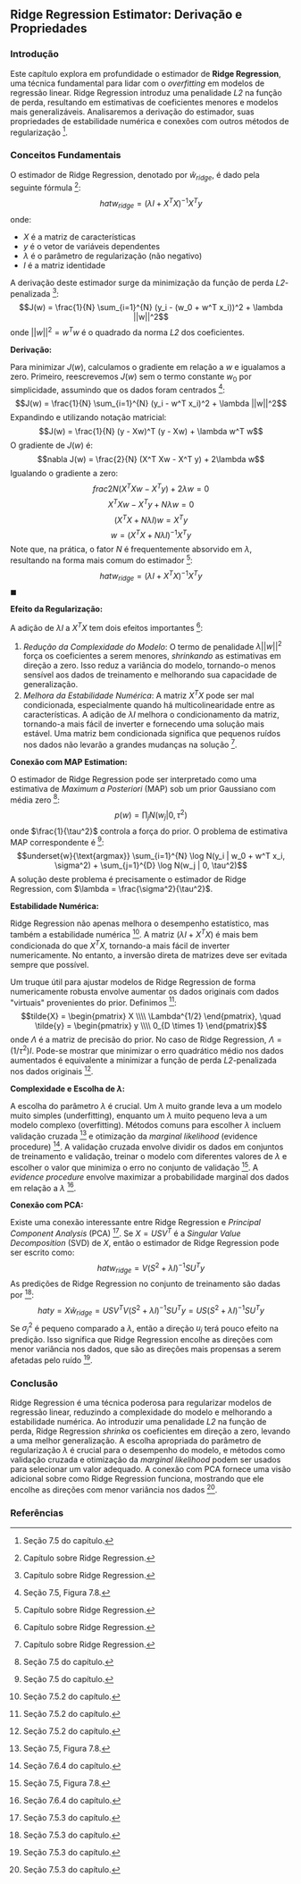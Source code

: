 ## Ridge Regression Estimator: Derivação e Propriedades
### Introdução
Este capítulo explora em profundidade o estimador de **Ridge Regression**, uma técnica fundamental para lidar com o *overfitting* em modelos de regressão linear. Ridge Regression introduz uma penalidade *L2* na função de perda, resultando em estimativas de coeficientes menores e modelos mais generalizáveis. Analisaremos a derivação do estimador, suas propriedades de estabilidade numérica e conexões com outros métodos de regularização [^225].

### Conceitos Fundamentais

O estimador de Ridge Regression, denotado por $\hat{w}_{ridge}$, é dado pela seguinte fórmula [^1]:
$$hat{w}_{ridge} = (\lambda I + X^T X)^{-1} X^T y$$
onde:
*   $X$ é a matriz de características
*   $y$ é o vetor de variáveis dependentes
*   $\lambda$ é o parâmetro de regularização (não negativo)
*   $I$ é a matriz identidade

A derivação deste estimador surge da minimização da função de perda *L2*-penalizada [^1]:
$$J(w) = \frac{1}{N} \sum_{i=1}^{N} (y_i - (w_0 + w^T x_i))^2 + \lambda ||w||^2$$
onde $||w||^2 = w^T w$ é o quadrado da norma *L2* dos coeficientes.

**Derivação:**

Para minimizar $J(w)$, calculamos o gradiente em relação a $w$ e igualamos a zero. Primeiro, reescrevemos $J(w)$ sem o termo constante $w_0$ por simplicidade, assumindo que os dados foram centrados [^226]:
$$J(w) = \frac{1}{N} \sum_{i=1}^{N} (y_i - w^T x_i)^2 + \lambda ||w||^2$$
Expandindo e utilizando notação matricial:
$$J(w) = \frac{1}{N} (y - Xw)^T (y - Xw) + \lambda w^T w$$
O gradiente de $J(w)$ é:
$$nabla J(w) = \frac{2}{N} (X^T Xw - X^T y) + 2\lambda w$$
Igualando o gradiente a zero:
$$frac{2}{N} (X^T Xw - X^T y) + 2\lambda w = 0$$
$$X^T Xw - X^T y + N\lambda w = 0$$
$$(X^T X + N\lambda I)w = X^T y$$
$$w = (X^T X + N\lambda I)^{-1} X^T y$$
Note que, na prática, o fator $N$ é frequentemente absorvido em $\lambda$, resultando na forma mais comum do estimador [^1]:
$$hat{w}_{ridge} = (\lambda I + X^T X)^{-1} X^T y$$
$\blacksquare$

**Efeito da Regularização:**

A adição de $\lambda I$ a $X^T X$ tem dois efeitos importantes [^1]:

1.  *Redução da Complexidade do Modelo*: O termo de penalidade $\lambda ||w||^2$ força os coeficientes a serem menores, *shrinkando* as estimativas em direção a zero. Isso reduz a variância do modelo, tornando-o menos sensível aos dados de treinamento e melhorando sua capacidade de generalização.
2.  *Melhora da Estabilidade Numérica*: A matriz $X^T X$ pode ser mal condicionada, especialmente quando há multicolinearidade entre as características. A adição de $\lambda I$ melhora o condicionamento da matriz, tornando-a mais fácil de inverter e fornecendo uma solução mais estável. Uma matriz bem condicionada significa que pequenos ruídos nos dados não levarão a grandes mudanças na solução [^1].

**Conexão com MAP Estimation:**

O estimador de Ridge Regression pode ser interpretado como uma estimativa de *Maximum a Posteriori* (MAP) sob um prior Gaussiano com média zero [^225]:
$$p(w) = \prod_{j} N(w_j | 0, \tau^2)$$
onde $\frac{1}{\tau^2}$ controla a força do prior. O problema de estimativa MAP correspondente é [^225]:
$$underset{w}{\text{argmax}} \sum_{i=1}^{N} \log N(y_i | w_0 + w^T x_i, \sigma^2) + \sum_{j=1}^{D} \log N(w_j | 0, \tau^2)$$
A solução deste problema é precisamente o estimador de Ridge Regression, com $\lambda = \frac{\sigma^2}{\tau^2}$.

**Estabilidade Numérica:**

Ridge Regression não apenas melhora o desempenho estatístico, mas também a estabilidade numérica [^227]. A matriz $(\lambda I + X^T X)$ é mais bem condicionada do que $X^T X$, tornando-a mais fácil de inverter numericamente. No entanto, a inversão direta de matrizes deve ser evitada sempre que possível.

Um truque útil para ajustar modelos de Ridge Regression de forma numericamente robusta envolve aumentar os dados originais com dados "virtuais" provenientes do prior. Definimos [^227]:
$$tilde{X} = \begin{pmatrix} X \\\\ \Lambda^{1/2} \end{pmatrix}, \quad \tilde{y} = \begin{pmatrix} y \\\\ 0_{D \times 1} \end{pmatrix}$$
onde $\Lambda$ é a matriz de precisão do prior. No caso de Ridge Regression, $\Lambda = (1/\tau^2)I$. Pode-se mostrar que minimizar o erro quadrático médio nos dados aumentados é equivalente a minimizar a função de perda *L2*-penalizada nos dados originais [^227].

**Complexidade e Escolha de $\lambda$:**

A escolha do parâmetro $\lambda$ é crucial. Um $\lambda$ muito grande leva a um modelo muito simples (underfitting), enquanto um $\lambda$ muito pequeno leva a um modelo complexo (overfitting). Métodos comuns para escolher $\lambda$ incluem validação cruzada [^226] e otimização da *marginal likelihood* (evidence procedure) [^238]. A validação cruzada envolve dividir os dados em conjuntos de treinamento e validação, treinar o modelo com diferentes valores de $\lambda$ e escolher o valor que minimiza o erro no conjunto de validação [^226]. A *evidence procedure* envolve maximizar a probabilidade marginal dos dados em relação a $\lambda$ [^238].

**Conexão com PCA:**

Existe uma conexão interessante entre Ridge Regression e *Principal Component Analysis* (PCA) [^228]. Se $X = USV^T$ é a *Singular Value Decomposition* (SVD) de $X$, então o estimador de Ridge Regression pode ser escrito como:
$$hat{w}_{ridge} = V(S^2 + \lambda I)^{-1} S U^T y$$
As predições de Ridge Regression no conjunto de treinamento são dadas por [^228]:
$$hat{y} = X \hat{w}_{ridge} = U S V^T V (S^2 + \lambda I)^{-1} S U^T y = U S (S^2 + \lambda I)^{-1} S U^T y$$
Se $\sigma_j^2$ é pequeno comparado a $\lambda$, então a direção $u_j$ terá pouco efeito na predição. Isso significa que Ridge Regression encolhe as direções com menor variância nos dados, que são as direções mais propensas a serem afetadas pelo ruído [^229].

### Conclusão
Ridge Regression é uma técnica poderosa para regularizar modelos de regressão linear, reduzindo a complexidade do modelo e melhorando a estabilidade numérica. Ao introduzir uma penalidade *L2* na função de perda, Ridge Regression *shrinka* os coeficientes em direção a zero, levando a uma melhor generalização. A escolha apropriada do parâmetro de regularização $\lambda$ é crucial para o desempenho do modelo, e métodos como validação cruzada e otimização da *marginal likelihood* podem ser usados para selecionar um valor adequado. A conexão com PCA fornece uma visão adicional sobre como Ridge Regression funciona, mostrando que ele encolhe as direções com menor variância nos dados [^229].

### Referências
[^1]: Capítulo sobre Ridge Regression.
[^225]: Seção 7.5 do capítulo.
[^226]: Seção 7.5, Figura 7.8.
[^227]: Seção 7.5.2 do capítulo.
[^228]: Seção 7.5.3 do capítulo.
[^229]: Seção 7.5.3 do capítulo.
[^238]: Seção 7.6.4 do capítulo.
<!-- END -->